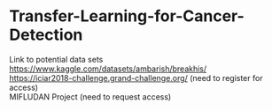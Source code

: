 # Transfer-Learning-for-Cancer-Detection

Link to potential data sets <br>
https://www.kaggle.com/datasets/ambarish/breakhis/ <br>
https://iciar2018-challenge.grand-challenge.org/ (need to register for access) <br>
MIFLUDAN Project (need to request access)
